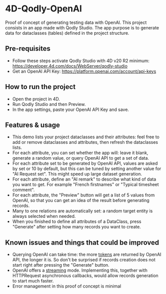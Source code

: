# 4D-Qodly-OpenAI
Proof of concept of generating testing data with OpenAI.
This project consists in an app made with Qodly Studio. The app purpose is to generate data for dataclasses (tables) defined in the project structure.
 

## Pre-requisites
* Follow these steps activate Qodly Studio with 4D v20 R2 minimum: https://developer.4d.com/docs/WebServer/qodly-studio
* Get an OpenAI API Key: https://platform.openai.com/account/api-keys

## How to run the project
* Open the project in 4D.
* Run Qodly Studio and then Preview.
* In the app settings, paste your OpenAI API Key and save.

## Features & usage
* This demo lists your project dataclasses and their attributes: feel free to add or remove dataclasses and attributes, then refresh the dataclasses lists.
* For each attribute, you can set whether the app will: leave it blank, generate a random value, or query OpenAI API to get a set of data.
* For each attribute set to be generated by OpenAI API, values are asked by set or 10 by default, but this can be tuned by setting another value for "AI Request set". This might speed up large dataset generation.
* For each attribute, define an "AI remark" to describe what kind of data you want to get. For example "French firstnames" or "Typical timesheet comment".
* For each attribute, the "Preview" button will get a list of 5 values from OpenAI, so that you can get an idea of the result before generating records.
* Many to one relations are automatically set: a random target entity is always selected when needed.
* When you finished to define all attributes of a DataClass, press "Generate" after setting how many records you want to create.

## Known issues and things that could be improved
* Querying OpenAI can take time: the more [tokens](https://platform.openai.com/tokenizer) are returned by OpenAI API, the longer it is. So don't be surprised if records creation does not start right after pressing the "Generate" button.
* OpenAI offers a [streaming](https://platform.openai.com/docs/guides/production-best-practices/streaming) mode. Implementing this, together with HTTPRequest asynchronous callbacks, would allow records generation to start much faster.
* Error management in this proof of concept is minimal
